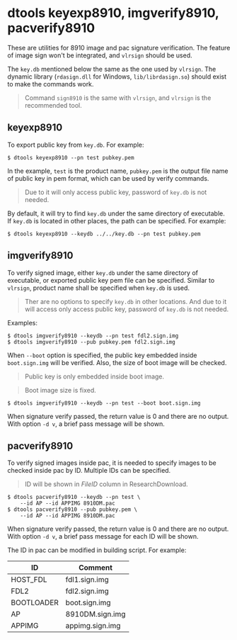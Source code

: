 # dtools keyexp8910, imgverify8910, pacverify8910

These are utilities for 8910 image and pac signature verification.
The feature of image sign won't be integrated, and `vlrsign` should be used.

The `key.db` mentioned below the same as the one used by `vlrsign`. The
dynamic library (`rdasign.dll` for Windows, `lib/librdasign.so`) should
exist to make the commands work.

> Command `sign8910` is the same with `vlrsign`, and `vlrsign` is the
> recommended tool.

## keyexp8910

To export public key from `key.db`. For example:

```
$ dtools keyexp8910 --pn test pubkey.pem
```

In the example, `test` is the product name, `pubkey.pem` is the output file
name of public key in pem format, which can be used by verify commands.

> Due to it will only access public key, password of `key.db` is not needed.

By default, it will try to find `key.db` under the same directory of
executable. If `key.db` is located in other places, the path can be specified.
For example:

```
$ dtools keyexp8910 --keydb ../../key.db --pn test pubkey.pem
```

## imgverify8910

To verify signed image, either `key.db` under the same directory of
executable, or exported public key pem file can be specified. Similar to
`vlrsign`, product name shall be specified when `key.db` is used.

> Ther are no options to specify `key.db` in other locations. And due to it
> will access only access public key, password of `key.db` is not needed.

Examples:

```
$ dtools imgverify8910 --keydb --pn test fdl2.sign.img
$ dtools imgverify8910 --pub pubkey.pem fdl2.sign.img
```

When `--boot` option is specified, the public key embedded inside
`boot.sign.img` will be verified. Also, the size of boot image will be
checked.

> Public key is only embedded inside boot image.

> Boot image size is fixed.

```
$ dtools imgverify8910 --keydb --pn test --boot boot.sign.img
```

When signature verify passed, the return value is 0 and there are no output.
With option `-d v`, a brief pass message will be shown.

## pacverify8910

To verify signed images inside pac, it is needed to specify images to be
checked inside pac by ID. Multiple IDs can be specified.

> ID will be shown in *FileID* column in ResearchDownload.

```
$ dtools pacverify8910 --keydb --pn test \
    --id AP --id APPIMG 8910DM.pac
$ dtools pacverify8910 --pub pubkey.pem \
    --id AP --id APPIMG 8910DM.pac
```

When signature verify passed, the return value is 0 and there are no output.
With option `-d v`, a brief pass message for each ID will be shown.

The ID in pac can be modified in building script. For example:

|     ID     |     Comment     |
| ---------- | --------------- |
| HOST_FDL   | fdl1.sign.img   |
| FDL2       | fdl2.sign.img   |
| BOOTLOADER | boot.sign.img   |
| AP         | 8910DM.sign.img |
| APPIMG     | appimg.sign.img |
